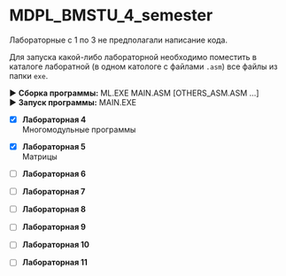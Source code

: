 # MDPL_BMSTU_4_semester

Лабораторные с 1 по 3 не предполагали написание кода.
  
Для запуска какой-либо лабораторной необходимо поместить в каталоге лаборатной (в одном катологе с файлами `.asm`) все файлы из папки `exe`. 

:arrow_forward: **Сборка программы:**      ML.EXE MAIN.ASM [OTHERS_ASM.ASM ...]  
:arrow_forward: **Запуск программы:**      MAIN.EXE
  
- [X] **Лабораторная 4**  
Многомодульные программы   
  
- [X] **Лабораторная 5**  
Матрицы
  
- [ ] **Лабораторная 6**  
- [ ] **Лабораторная 7**  
- [ ] **Лабораторная 8**  
- [ ] **Лабораторная 9**  
- [ ] **Лабораторная 10**  
- [ ] **Лабораторная 11**  
